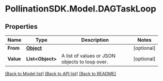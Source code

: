 
# PollinationSDK.Model.DAGTaskLoop

## Properties

Name | Type | Description | Notes
------------ | ------------- | ------------- | -------------
**From** | [**Object**](.md) |  | [optional] 
**Value** | **List&lt;Object&gt;** | A list of values or JSON objects to loop over. | [optional] 

[[Back to Model list]](../README.md#documentation-for-models)
[[Back to API list]](../README.md#documentation-for-api-endpoints)
[[Back to README]](../README.md)

